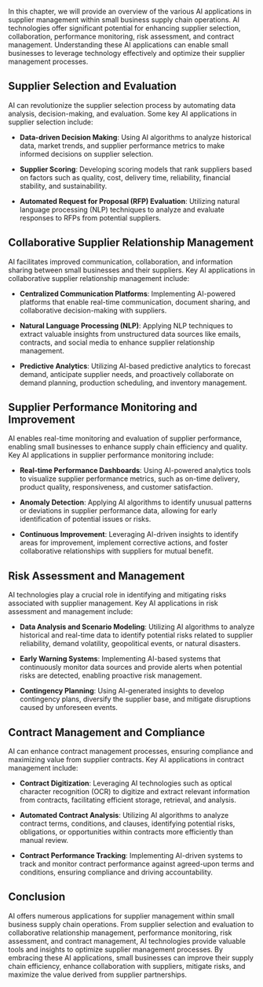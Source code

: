 
In this chapter, we will provide an overview of the various AI applications in supplier management within small business supply chain operations. AI technologies offer significant potential for enhancing supplier selection, collaboration, performance monitoring, risk assessment, and contract management. Understanding these AI applications can enable small businesses to leverage technology effectively and optimize their supplier management processes.

Supplier Selection and Evaluation
-------------------------------------

AI can revolutionize the supplier selection process by automating data analysis, decision-making, and evaluation. Some key AI applications in supplier selection include:

* **Data-driven Decision Making**: Using AI algorithms to analyze historical data, market trends, and supplier performance metrics to make informed decisions on supplier selection.

* **Supplier Scoring**: Developing scoring models that rank suppliers based on factors such as quality, cost, delivery time, reliability, financial stability, and sustainability.

* **Automated Request for Proposal (RFP) Evaluation**: Utilizing natural language processing (NLP) techniques to analyze and evaluate responses to RFPs from potential suppliers.

Collaborative Supplier Relationship Management
--------------------------------------------------

AI facilitates improved communication, collaboration, and information sharing between small businesses and their suppliers. Key AI applications in collaborative supplier relationship management include:

* **Centralized Communication Platforms**: Implementing AI-powered platforms that enable real-time communication, document sharing, and collaborative decision-making with suppliers.

* **Natural Language Processing (NLP)**: Applying NLP techniques to extract valuable insights from unstructured data sources like emails, contracts, and social media to enhance supplier relationship management.

* **Predictive Analytics**: Utilizing AI-based predictive analytics to forecast demand, anticipate supplier needs, and proactively collaborate on demand planning, production scheduling, and inventory management.

Supplier Performance Monitoring and Improvement
---------------------------------------------------

AI enables real-time monitoring and evaluation of supplier performance, enabling small businesses to enhance supply chain efficiency and quality. Key AI applications in supplier performance monitoring include:

* **Real-time Performance Dashboards**: Using AI-powered analytics tools to visualize supplier performance metrics, such as on-time delivery, product quality, responsiveness, and customer satisfaction.

* **Anomaly Detection**: Applying AI algorithms to identify unusual patterns or deviations in supplier performance data, allowing for early identification of potential issues or risks.

* **Continuous Improvement**: Leveraging AI-driven insights to identify areas for improvement, implement corrective actions, and foster collaborative relationships with suppliers for mutual benefit.

Risk Assessment and Management
----------------------------------

AI technologies play a crucial role in identifying and mitigating risks associated with supplier management. Key AI applications in risk assessment and management include:

* **Data Analysis and Scenario Modeling**: Utilizing AI algorithms to analyze historical and real-time data to identify potential risks related to supplier reliability, demand volatility, geopolitical events, or natural disasters.

* **Early Warning Systems**: Implementing AI-based systems that continuously monitor data sources and provide alerts when potential risks are detected, enabling proactive risk management.

* **Contingency Planning**: Using AI-generated insights to develop contingency plans, diversify the supplier base, and mitigate disruptions caused by unforeseen events.

Contract Management and Compliance
--------------------------------------

AI can enhance contract management processes, ensuring compliance and maximizing value from supplier contracts. Key AI applications in contract management include:

* **Contract Digitization**: Leveraging AI technologies such as optical character recognition (OCR) to digitize and extract relevant information from contracts, facilitating efficient storage, retrieval, and analysis.

* **Automated Contract Analysis**: Utilizing AI algorithms to analyze contract terms, conditions, and clauses, identifying potential risks, obligations, or opportunities within contracts more efficiently than manual review.

* **Contract Performance Tracking**: Implementing AI-driven systems to track and monitor contract performance against agreed-upon terms and conditions, ensuring compliance and driving accountability.

Conclusion
----------

AI offers numerous applications for supplier management within small business supply chain operations. From supplier selection and evaluation to collaborative relationship management, performance monitoring, risk assessment, and contract management, AI technologies provide valuable tools and insights to optimize supplier management processes. By embracing these AI applications, small businesses can improve their supply chain efficiency, enhance collaboration with suppliers, mitigate risks, and maximize the value derived from supplier partnerships.
